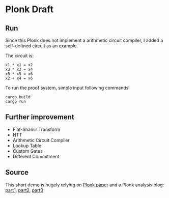 # Plonk Draft

## Run
Since this Plonk does not implement a arithmetic circuit compiler, I added a self-defined circuit as an example. 

The circuit is:
```
x1 * x1 = x2
x3 * x3 = x4
x5 * x5 = x6
x2 + x4 = x6
```

To run the proof system, simple input following commands
```
cargo build
cargo run
```

## Further improvement
- Fiat-Shamir Transform
- NTT
- Arithmetic Circuit Compiler
- Lookup Table
- Custom Gates
- Different Commitment


## Source
This short demo is hugely relying on [Plonk paper](https://eprint.iacr.org/2019/953.pdf) and a Plonk analysis blog: [part1](https://research.metastate.dev/plonk-by-hand-part-1/), [part2](https://research.metastate.dev/plonk-by-hand-part-2-the-proof/), [part3](https://research.metastate.dev/plonk-by-hand-part-3-verification/)
